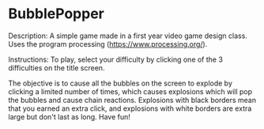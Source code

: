 # BubblePopper
Description:
A simple game made in a first year video game design class. Uses the program processing (https://www.processing.org/).

Instructions:
To play, select your difficulty by clicking one of the 3 difficulties on the title screen.

The objective is to cause all the bubbles on the screen to explode by clicking a limited number of times, which causes explosions which will pop the bubbles and cause chain reactions. 
Explosions with black borders mean that you earned an extra click, and explosions with white borders are extra large but don't last as long.
Have fun!
